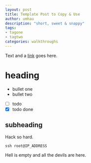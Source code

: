 ```yaml
---
layout: post
title: Template Post to Copy & Use
author: umhau
description: "short, sweet & snappy"
tags: 
- tagone
- tagtwo
categories: walkthroughs
---
```


Text and a [link](https://github.com/salesforce/ctrl) goes here.

# heading

- bullet one
- bullet two
- [ ] todo
- [x] todo done

## subheading

Hack so hard.

```shell
ssh root@IP_ADDRESS
```

Hell is empty and all the devils are here.

